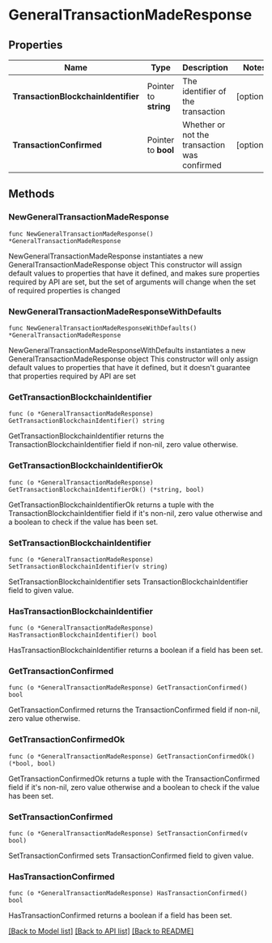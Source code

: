 # GeneralTransactionMadeResponse

## Properties

Name | Type | Description | Notes
------------ | ------------- | ------------- | -------------
**TransactionBlockchainIdentifier** | Pointer to **string** | The identifier of the transaction | [optional] 
**TransactionConfirmed** | Pointer to **bool** | Whether or not the transaction was confirmed | [optional] 

## Methods

### NewGeneralTransactionMadeResponse

`func NewGeneralTransactionMadeResponse() *GeneralTransactionMadeResponse`

NewGeneralTransactionMadeResponse instantiates a new GeneralTransactionMadeResponse object
This constructor will assign default values to properties that have it defined,
and makes sure properties required by API are set, but the set of arguments
will change when the set of required properties is changed

### NewGeneralTransactionMadeResponseWithDefaults

`func NewGeneralTransactionMadeResponseWithDefaults() *GeneralTransactionMadeResponse`

NewGeneralTransactionMadeResponseWithDefaults instantiates a new GeneralTransactionMadeResponse object
This constructor will only assign default values to properties that have it defined,
but it doesn't guarantee that properties required by API are set

### GetTransactionBlockchainIdentifier

`func (o *GeneralTransactionMadeResponse) GetTransactionBlockchainIdentifier() string`

GetTransactionBlockchainIdentifier returns the TransactionBlockchainIdentifier field if non-nil, zero value otherwise.

### GetTransactionBlockchainIdentifierOk

`func (o *GeneralTransactionMadeResponse) GetTransactionBlockchainIdentifierOk() (*string, bool)`

GetTransactionBlockchainIdentifierOk returns a tuple with the TransactionBlockchainIdentifier field if it's non-nil, zero value otherwise
and a boolean to check if the value has been set.

### SetTransactionBlockchainIdentifier

`func (o *GeneralTransactionMadeResponse) SetTransactionBlockchainIdentifier(v string)`

SetTransactionBlockchainIdentifier sets TransactionBlockchainIdentifier field to given value.

### HasTransactionBlockchainIdentifier

`func (o *GeneralTransactionMadeResponse) HasTransactionBlockchainIdentifier() bool`

HasTransactionBlockchainIdentifier returns a boolean if a field has been set.

### GetTransactionConfirmed

`func (o *GeneralTransactionMadeResponse) GetTransactionConfirmed() bool`

GetTransactionConfirmed returns the TransactionConfirmed field if non-nil, zero value otherwise.

### GetTransactionConfirmedOk

`func (o *GeneralTransactionMadeResponse) GetTransactionConfirmedOk() (*bool, bool)`

GetTransactionConfirmedOk returns a tuple with the TransactionConfirmed field if it's non-nil, zero value otherwise
and a boolean to check if the value has been set.

### SetTransactionConfirmed

`func (o *GeneralTransactionMadeResponse) SetTransactionConfirmed(v bool)`

SetTransactionConfirmed sets TransactionConfirmed field to given value.

### HasTransactionConfirmed

`func (o *GeneralTransactionMadeResponse) HasTransactionConfirmed() bool`

HasTransactionConfirmed returns a boolean if a field has been set.


[[Back to Model list]](../README.md#documentation-for-models) [[Back to API list]](../README.md#documentation-for-api-endpoints) [[Back to README]](../README.md)


